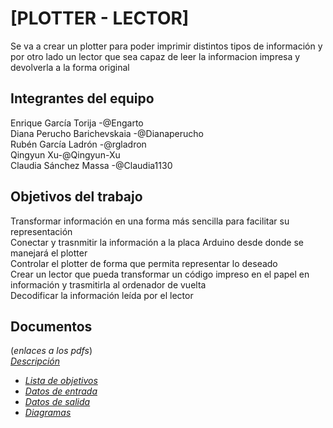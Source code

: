 # [PLOTTER - LECTOR]
Se va a crear un plotter para poder imprimir distintos tipos de información y por otro lado un lector que sea capaz de leer la informacion impresa y devolverla a la forma original

## Integrantes del equipo
Enrique García Torija -@Engarto <br/>
Diana Perucho Barichevskaia -@Dianaperucho<br/>
Rubén García Ladrón -@rgladron<br/>
Qingyun Xu-@Qingyun-Xu<br/>
Claudia Sánchez Massa -@Claudia1130<br/>

## Objetivos del trabajo
Transformar información en una forma más sencilla para facilitar su representación<br/>
Conectar y trasnmitir la información a la placa Arduino desde donde se manejará el plotter<br/>
Controlar el plotter de forma que permita representar lo deseado<br/>
Crear un lector que pueda transformar un código impreso en el papel en información y trasmitirla al ordenador de vuelta<br/>
Decodificar la información leída por el lector <br/>
## Documentos   
(_enlaces a los pdfs_)  
*[Descripción](https://github.com/aigora/twIA_2021-plotter-lector/blob/master/Pdf/Documento.pdf)*
- *[Lista de objetivos](https://github.com/aigora/twIA_2021-plotter-lector/blob/master/Pdf/Documento1.pdf)*
- *[Datos de entrada](https://github.com/aigora/twIA_2021-plotter-lector/blob/master/Pdf/Documento2.pdf)*
- *[Datos de salida](https://github.com/aigora/twIA_2021-plotter-lector/blob/master/Pdf/Documento3.pdf)*
- *[Diagramas](https://github.com/aigora/twIA_2021-plotter-lector/blob/master/Pdf/Documento5.pdf)*
